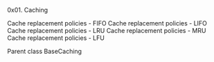 0x01. Caching

Cache replacement policies - FIFO
Cache replacement policies - LIFO
Cache replacement policies - LRU
Cache replacement policies - MRU
Cache replacement policies - LFU

Parent class BaseCaching